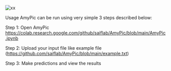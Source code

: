 ![xx](https://github.com/user-attachments/assets/cc69a508-c402-4c38-8b54-3ec16dfab81f)

Usage
AmyPic can be run using very simple 3 steps described below:

Step 1:
Open AmyPic https://colab.research.google.com/github/saiflab/AmyPic/blob/main/AmyPic.ipynb

Step 2:
Upload your input file like example file (https://github.com/saiflab/AmyPic/blob/main/example.txt)

Step 3:
Make predictions and view the results
